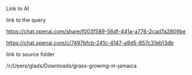 Link to AI

link to the query

https://chat.openai.com/share/f003f589-56df-441a-a776-2cad7a2809be

https://chat.openai.com/c/7497bfcb-241c-4147-a9d5-857c31eb13db

link to source folder

/c/Users/glads/Downloads/grass-growing-in-jamaica
